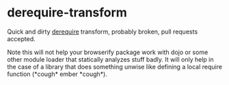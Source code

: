 derequire-transform
===================

Quick and dirty [derequire](https://github.com/calvinmetcalf/derequire) transform, probably broken, pull requests accepted.   

Note this will not help your browserify package work with dojo or some other module loader that statically analyzes stuff badly.  It will only help in the case of a library that does something unwise like defining a local require function (\*cough\* ember \*cough\*).
